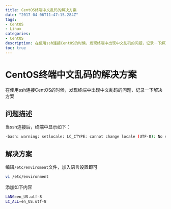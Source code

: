 ```yaml
---
title: CentOS终端中文乱码的解决方案
date: "2017-04-06T11:47:15.284Z"
tags:
- CentOS
- Linux
categories:
- CentOS
description: 在使用ssh连接CentOS的时候，发现终端中出现中文乱码的问题，记录一下解决方案
toc: true
---
```


# CentOS终端中文乱码的解决方案

在使用ssh连接CentOS的时候，发现终端中出现中文乱码的问题，记录一下解决方案

## 问题描述

当ssh连接后，终端中显示如下：

```bash
-bash: warning: setlocale: LC_CTYPE: cannot change locale (UTF-8): No such file or directory
```

## 解决方案

编辑`/etc/enviroment`文件，加入语言设置即可

```bash
vi /etc/environment
```

添加如下内容

```bash
LANG=en_US.utf-8
LC_ALL=en_US.utf-8
```